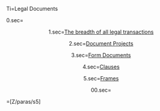Ti=Legal Documents

0.sec=<center>

1.sec=<a href="index.php?action=list&file=Dx/Acme/">The breadth of all legal transactions</a>

2.sec=<a href="https://github.com/CommonAccord/Cmacc-Org/blob/master/Doc/S/Link/Project/List_0.md">Document Projects</a>
  
3.sec=<a href="index.php?action=source&file=Wx/org/americanbar/MSPA/Form/0.md">Form Documents</a>
 
4.sec=<a href="index.php?action=source&file=GH/KantaraInitiative/UMA-Text/0.md">Clauses</a>

5.sec=<a href="index.php?action=doc&file=S/About/Conference/Stack/Legal/Doc_Frame_0.md">Frames</a>

00.sec=</center>

=[Z/paras/s5]
